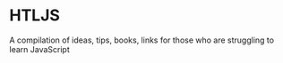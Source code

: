 # HTLJS
A compilation of ideas, tips, books, links for those who are struggling to learn JavaScript

